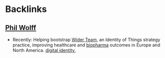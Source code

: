 
# Backlinks
## [Phil Wolff](<Phil Wolff.md>)
- Recently: Helping bootstrap [Wider Team](https://Wider.Team), an Identity of Things strategy practice, improving healthcare and [biopharma](<biopharma.md>) outcomes in Europe and North America. [digital identity](<digital identity.md>),

